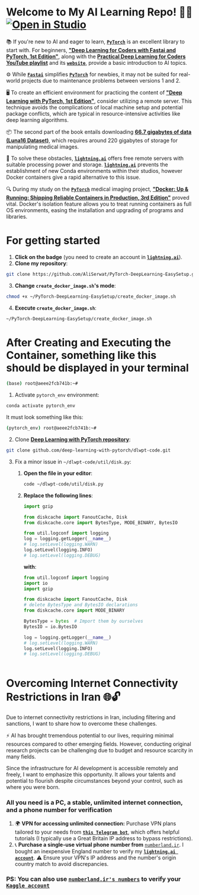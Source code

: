 # Welcome to My AI Learning Repo! 🌟🚀 [![Open in Studio](https://pl-bolts-doc-images.s3.us-east-2.amazonaws.com/app-2/studio-badge.svg)](https://lightning.ai/new?repo_url=https%3A%2F%2Fgithub.com%2FAliSerwat%2FEasy_setup_for_Deep_Learning_with_PyTorch)

📚 If you're new to AI and eager to learn, [**`PyTorch`**](https://pytorch.org/) is an excellent library to start with. For beginners, [**"Deep Learning for Coders with Fastai and PyTorch, 1st Edition"**](https://www.amazon.co.uk/Deep-Learning-Coders-fastai-PyTorch/dp/1492045527), along with the [**Practical Deep Learning for Coders YouTube playlist**](https://www.youtube.com/playlist?list=PLfYUBJiXbdtSvpQjSnJJ_PmDQB_VyT5iU) and its [**`website`**](https://course.fast.ai/), provide a basic introduction to AI topics.

⚙️ While [**`Fastai`**](https://github.com/fastai) simplifies [**`PyTorch`**](https://pytorch.org/) for newbies, it may not be suited for real-world projects due to maintenance problems between versions 1 and 2.

🖥️ To create an efficient environment for practicing the content of [**"Deep Learning with PyTorch, 1st Edition"**](https://www.amazon.co.uk/Deep-Learning-Pytorch-Eli-Stevens/dp/1617295264), consider utilizing a remote server. This technique avoids the complications of local machine setup and potential package conflicts, which are typical in resource-intensive activities like deep learning algorithms.

📦 The second part of the book entails downloading <u>[**66.7 gigabytes of data (Luna16 Dataset)**](https://luna16.grand-challenge.org/Download/)</u>, which requires around 220 gigabytes of storage for manipulating medical images.

🔧 To solve these obstacles, [**`lightning.ai`**](https://lightning.ai/docs/overview/getting-started) offers free remote servers with suitable processing power and storage. [**`lightning.ai`**](https://lightning.ai/docs/overview/getting-started) prevents the establishment of new Conda environments within their studios, however Docker containers give a rapid alternative to this issue.

🔍 During my study on the [**`PyTorch`**](https://pytorch.org/) medical imaging project, [**"Docker: Up & Running: Shipping Reliable Containers in Production, 3rd Edition"**](https://www.amazon.co.uk/Docker-Shipping-Reliable-Containers-Production-dp-1098131827/dp/1098131827/ref=dp_ob_image_bk) proved vital. Docker's isolation feature allows you to treat running containers as full OS environments, easing the installation and upgrading of programs and libraries.

# For getting started

1. **Click on the badge** (you need to create an account in [**`lightning.ai`**](https://lightning.ai/onboarding)).
2. **Clone my repository**:

```sh
git clone https://github.com/AliSerwat/PyTorch-DeepLearning-EasySetup.git
```

3. **Change `create_docker_image.sh`'s mode**:

```sh
chmod +x ~/PyTorch-DeepLearning-EasySetup/create_docker_image.sh
```

4. **Execute `create_docker_image.sh`**:

```sh
~/PyTorch-DeepLearning-EasySetup/create_docker_image.sh
```

# After Creating and Executing the Container, something like this should be displayed in your terminal

```sh
(base) root@aeee2fcb741b:~#
```

1. Activate `pytorch_env` environment:

```sh
conda activate pytorch_env
```

It must look something like this:

```sh
(pytorch_env) root@aeee2fcb741b:~#
```

2. Clone [**Deep Learning with PyTorch repository**](https://github.com/deep-learning-with-pytorch/dlwpt-code):

```sh
git clone github.com/deep-learning-with-pytorch/dlwpt-code.git
```

3. Fix a minor issue in `~/dlwpt-code/util/disk.py`:

   1. **Open the file in your editor**:

      ```sh
      code ~/dlwpt-code/util/disk.py
      ```

   2. **Replace the following lines**:

      ```python
      import gzip

      from diskcache import FanoutCache, Disk
      from diskcache.core import BytesType, MODE_BINARY, BytesIO

      from util.logconf import logging
      log = logging.getLogger(__name__)
      # log.setLevel(logging.WARN)
      log.setLevel(logging.INFO)
      # log.setLevel(logging.DEBUG)
      ```

      **with**:

      ```python
      from util.logconf import logging
      import io
      import gzip

      from diskcache import FanoutCache, Disk
      # delete BytesType and BytesIO declarations
      from diskcache.core import MODE_BINARY

      BytesType = bytes  # Import them by ourselves
      BytesIO = io.BytesIO

      log = logging.getLogger(__name__)
      # log.setLevel(logging.WARN)
      log.setLevel(logging.INFO)
      # log.setLevel(logging.DEBUG)
   ```

# Overcoming Internet Connectivity Restrictions in Iran 🌐🔓

Due to internet connectivity restrictions in Iran, including filtering and sanctions, I want to share how to overcome these challenges.

⚡ AI has brought tremendous potential to our lives, requiring minimal resources compared to other emerging fields. However, conducting original research projects can be challenging due to budget and resource scarcity in many fields.

Since the infrastructure for AI development is accessible remotely and freely, I want to emphasize this opportunity. It allows your talents and potential to flourish despite circumstances beyond your control, such as where you were born.

### All you need is a PC, a stable, unlimited internet connection, and a phone number for verification

1. 🌍 **VPN for accessing unlimited connection:** Purchase VPN plans tailored to your needs from [**`this Telegram bot`**](https://t.me/MMDLeecherNimBot), which offers helpful tutorials (I typically use a Great Britain IP address to bypass restrictions).
2. 📞 **Purchase a single-use virtual phone number from** [`numberland.ir`](https://numberland.ir/). I bought an inexpensive England number to verify my [**`lightning.ai account`**](https://lightning.ai/onboarding). ⚠️ Ensure your VPN's IP address and the number's origin country match to avoid discrepancies.

### PS: You can also use [**`numberland.ir's numbers`**](https://numberland.ir/) to verify your [**`Kaggle account`**](https://www.kaggle.com/)
